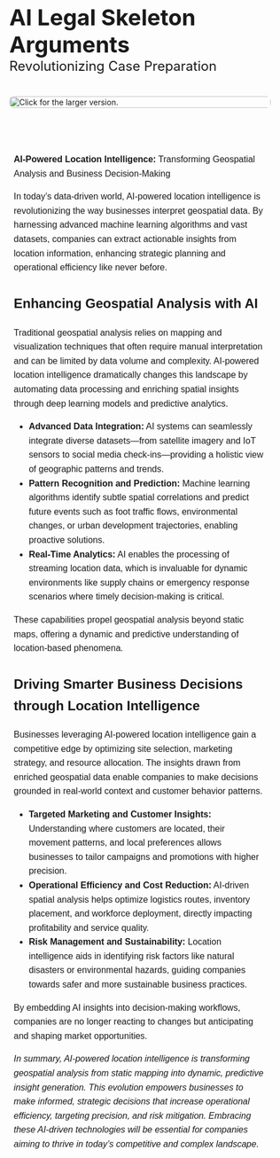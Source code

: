 <div style="display: flex; align-items: center; justify-content: center; gap: 40px; flex-wrap: wrap; padding: 2rem 1rem;">
  <!-- Text Hero Section -->
  <div style="max-width: 750px; flex: 1; min-width: 300px;">
    <h1 style="font-size: 2.5rem; font-weight: bold; margin: 0;">
      AI Legal Skeleton Arguments<br>
      <span style="font-size: 1.5rem; font-weight: normal;">Revolutionizing Case Preparation</span>
    </h1>
  </div>

  <!-- Image Hero Section -->
  <div style="flex: 1; min-width: 300px; max-width: 750px;">
    <a href="https://drive.google.com/uc?export=view&id=1SN_uUrYXEafgZysjaDtzTQsFitI7jigB">
      <img src="https://drive.google.com/uc?export=view&id=1SN_uUrYXEafgZysjaDtzTQsFitI7jigB"
           style="width: 100%; height: auto; border-radius: 8px;"
           title="Click for the larger version." />
    </a>
  </div>
</div>

<!-- Main Content -->
<div style="max-width: 750px; margin: 0 auto; padding: 2rem 1.5rem; line-height: 1.6; font-family: sans-serif; font-size: 1rem;">
  <p><strong>AI-Powered Location Intelligence:</strong> Transforming Geospatial Analysis and Business Decision-Making</p>

  <p>In today’s data-driven world, AI-powered location intelligence is revolutionizing the way businesses interpret geospatial data. By harnessing advanced machine learning algorithms and vast datasets, companies can extract actionable insights from location information, enhancing strategic planning and operational efficiency like never before.</p>

  <h2>Enhancing Geospatial Analysis with AI</h2>

  <p>Traditional geospatial analysis relies on mapping and visualization techniques that often require manual interpretation and can be limited by data volume and complexity. AI-powered location intelligence dramatically changes this landscape by automating data processing and enriching spatial insights through deep learning models and predictive analytics.</p>

  <ul>
    <li><strong>Advanced Data Integration:</strong> AI systems can seamlessly integrate diverse datasets—from satellite imagery and IoT sensors to social media check-ins—providing a holistic view of geographic patterns and trends.</li>
    <li><strong>Pattern Recognition and Prediction:</strong> Machine learning algorithms identify subtle spatial correlations and predict future events such as foot traffic flows, environmental changes, or urban development trajectories, enabling proactive solutions.</li>
    <li><strong>Real-Time Analytics:</strong> AI enables the processing of streaming location data, which is invaluable for dynamic environments like supply chains or emergency response scenarios where timely decision-making is critical.</li>
  </ul>

  <p>These capabilities propel geospatial analysis beyond static maps, offering a dynamic and predictive understanding of location-based phenomena.</p>

  <h2>Driving Smarter Business Decisions through Location Intelligence</h2>

  <p>Businesses leveraging AI-powered location intelligence gain a competitive edge by optimizing site selection, marketing strategy, and resource allocation. The insights drawn from enriched geospatial data enable companies to make decisions grounded in real-world context and customer behavior patterns.</p>

  <ul>
    <li><strong>Targeted Marketing and Customer Insights:</strong> Understanding where customers are located, their movement patterns, and local preferences allows businesses to tailor campaigns and promotions with higher precision.</li>
    <li><strong>Operational Efficiency and Cost Reduction:</strong> AI-driven spatial analysis helps optimize logistics routes, inventory placement, and workforce deployment, directly impacting profitability and service quality.</li>
    <li><strong>Risk Management and Sustainability:</strong> Location intelligence aids in identifying risk factors like natural disasters or environmental hazards, guiding companies towards safer and more sustainable business practices.</li>
  </ul>

  <p>By embedding AI insights into decision-making workflows, companies are no longer reacting to changes but anticipating and shaping market opportunities.</p>

  <p><em>In summary, AI-powered location intelligence is transforming geospatial analysis from static mapping into dynamic, predictive insight generation. This evolution empowers businesses to make informed, strategic decisions that increase operational efficiency, targeting precision, and risk mitigation. Embracing these AI-driven technologies will be essential for companies aiming to thrive in today’s competitive and complex landscape.</em></p>
</div>
